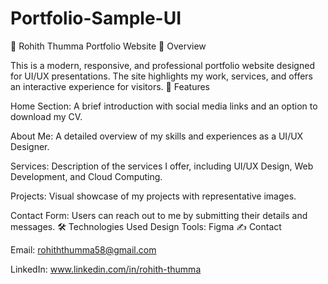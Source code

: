 # Portfolio-Sample-UI
💼 Rohith Thumma Portfolio Website
📄 Overview

This is a modern, responsive, and professional portfolio website designed for UI/UX presentations. The site highlights my work, services, and offers an interactive experience for visitors.
🚀 Features

Home Section: A brief introduction with social media links and an option to download my CV.

About Me: A detailed overview of my skills and experiences as a UI/UX Designer.

Services: Description of the services I offer, including UI/UX Design, Web Development, and Cloud Computing.

Projects: Visual showcase of my projects with representative images.

Contact Form: Users can reach out to me by submitting their details and messages.
🛠️ Technologies Used
Design Tools: Figma
✍️ Contact

Email: rohiththumma58@gmail.com

LinkedIn: www.linkedin.com/in/rohith-thumma
